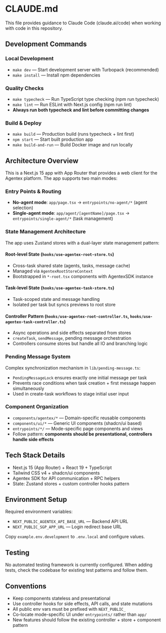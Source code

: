 # CLAUDE.md

This file provides guidance to Claude Code (claude.ai/code) when working with code in this repository.

## Development Commands

### Local Development

- `make dev` — Start development server with Turbopack (recommended)
- `make install` — Install npm dependencies

### Quality Checks

- `make typecheck` — Run TypeScript type checking (npm run typecheck)
- `make lint` — Run ESLint with Next.js config (npm run lint)
- **Always run both typecheck and lint before committing changes**

### Build & Deploy

- `make build` — Production build (runs typecheck + lint first)
- `npm start` — Start built production app
- `make build-and-run` — Build Docker image and run locally

## Architecture Overview

This is a Next.js 15 app with App Router that provides a web client for the Agentex platform. The app supports two main modes:

### Entry Points & Routing

- **No-agent mode**: `app/page.tsx` → `entrypoints/no-agent/*` (agent selection)
- **Single-agent mode**: `app/agent/[agentName]/page.tsx` → `entrypoints/single-agent/*` (task management)

### State Management Architecture

The app uses Zustand stores with a dual-layer state management pattern:

#### Root-level State (`hooks/use-agentex-root-store.ts`)

- Cross-task shared state (agents, tasks, message cache)
- Managed via `AgentexRootStoreContext`
- Bootstrapped in `*-root.tsx` components with AgentexSDK instance

#### Task-level State (`hooks/use-agentex-task-store.ts`)

- Task-scoped state and message handling
- Isolated per task but syncs previews to root store

#### Controller Pattern (`hooks/use-agentex-root-controller.ts`, `hooks/use-agentex-task-controller.ts`)

- Async operations and side effects separated from stores
- `createTask`, `sendMessage`, pending message orchestration
- Controllers consume stores but handle all IO and branching logic

### Pending Message System

Complex synchronization mechanism in `lib/pending-message.ts`:

- `PendingMessageLock` ensures exactly one initial message per task
- Prevents race conditions when task creation + first message happen simultaneously
- Used in create-task workflows to stage initial user input

### Component Organization

- `components/agentex/*` — Domain-specific reusable components
- `components/ui/*` — Generic UI components (shadcn/ui based)
- `entrypoints/*/` — Mode-specific page components and views
- Follow pattern: **components should be presentational, controllers handle side effects**

## Tech Stack Details

- Next.js 15 (App Router) + React 19 + TypeScript
- Tailwind CSS v4 + shadcn/ui components
- Agentex SDK for API communication + RPC helpers
- State: Zustand stores + custom controller hooks pattern

## Environment Setup

Required environment variables:

- `NEXT_PUBLIC_AGENTEX_API_BASE_URL` — Backend API URL
- `NEXT_PUBLIC_SGP_APP_URL` — Login redirect base URL

Copy `example.env.development` to `.env.local` and configure values.

## Testing

No automated testing framework is currently configured. When adding tests, check the codebase for existing test patterns and follow them.

## Conventions

- Keep components stateless and presentational
- Use controller hooks for side effects, API calls, and state mutations
- All public env vars must be prefixed with `NEXT_PUBLIC_`
- Co-locate mode-specific UI under `entrypoints/` rather than `app/`
- New features should follow the existing controller + store + component pattern
